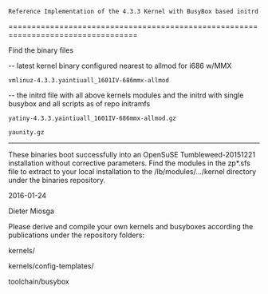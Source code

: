     Reference Implementation of the 4.3.3 Kernel with BusyBox based initrd
==================================================================================


Find the binary files

-- latest kernel binary configured nearest to allmod for i686 w/MMX

    vmlinuz-4.3.3.yaintiuall_1601IV-686mmx-allmod

-- the initrd file with all above kernels modules
and the initrd with single busybox and all scripts as of repo initramfs

    yatiny-4.3.3.yaintiuall_1601IV-686mmx-allmod.gz
    
    yaunity.gz  


---------------------------------------------------------------
These binaries boot successfully into an OpenSuSE Tumbleweed-20151221 installation
without corrective parameters. Find the modules in the zp*.sfs file to extract to your
local installation to the /lb/modules/.../kernel directory under the binaries repository.

2016-01-24

Dieter Miosga    

Please derive and compile your own kernels and busyboxes according the publications
under the repository folders: 

kernels/

kernels/config-templates/

toolchain/busybox

